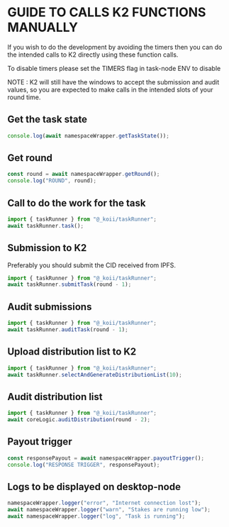 # GUIDE TO CALLS K2 FUNCTIONS MANUALLY

If you wish to do the development by avoiding the timers then you can do the intended calls to K2 directly using these function calls.

To disable timers please set the TIMERS flag in task-node ENV to disable

NOTE : K2 will still have the windows to accept the submission and audit values, so you are expected to make calls in the intended slots of your round time.

## Get the task state

```js
console.log(await namespaceWrapper.getTaskState());
```

## Get round

```js
const round = await namespaceWrapper.getRound();
console.log("ROUND", round);
```

## Call to do the work for the task

```js
import { taskRunner } from "@_koii/taskRunner";
await taskRunner.task();
```

## Submission to K2

Preferably you should submit the CID received from IPFS.

```js
import { taskRunner } from "@_koii/taskRunner";
await taskRunner.submitTask(round - 1);
```

## Audit submissions

```js
import { taskRunner } from "@_koii/taskRunner";
await taskRunner.auditTask(round - 1);
```

## Upload distribution list to K2

```js
import { taskRunner } from "@_koii/taskRunner";
await taskRunner.selectAndGenerateDistributionList(10);
```

## Audit distribution list

```js
import { taskRunner } from "@_koii/taskRunner";
await coreLogic.auditDistribution(round - 2);
```

## Payout trigger

```js
const responsePayout = await namespaceWrapper.payoutTrigger();
console.log("RESPONSE TRIGGER", responsePayout);
```

## Logs to be displayed on desktop-node

```js
namespaceWrapper.logger("error", "Internet connection lost");
await namespaceWrapper.logger("warn", "Stakes are running low");
await namespaceWrapper.logger("log", "Task is running");
```
